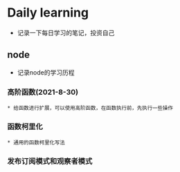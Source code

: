# Daily learning
 * 记录一下每日学习的笔记，投资自己
 ## node
  * 记录node的学习历程
  ### 高阶函数(2021-8-30)
    * 给函数进行扩展，可以使用高阶函数，在函数执行前，先执行一些操作
  ### 函数柯里化
    * 通用的函数柯里化写法
  ### 发布订阅模式和观察者模式 